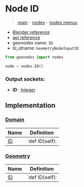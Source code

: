 # Node ID

> [main](../structure.md) - [nodes](nodes.md) - [nodes menus](nodes_menus.md)

- [Blender reference](https://docs.blender.org/manual/en/latest/modeling/geometry_nodes/input/id.html)
- [api reference](https://docs.blender.org/api/current/bpy.types.GeometryNodeInputID.html)
- geonodes name: `ID`
- bl_idname: `GeometryNodeInputID`

```python
from geonodes import nodes

node = nodes.ID()
```

### Output sockets:

- **ID** : [Integer](Integer.md)

## Implementation

### [Domain](Domain.md)

| Name | Definition |
|------|------------|
 | [ID](Domain.md#ID-property) | `def ID(self): |

### [Geometry](Geometry.md)

| Name | Definition |
|------|------------|
 | [ID](Geometry.md#ID-property) | `def ID(self): |

